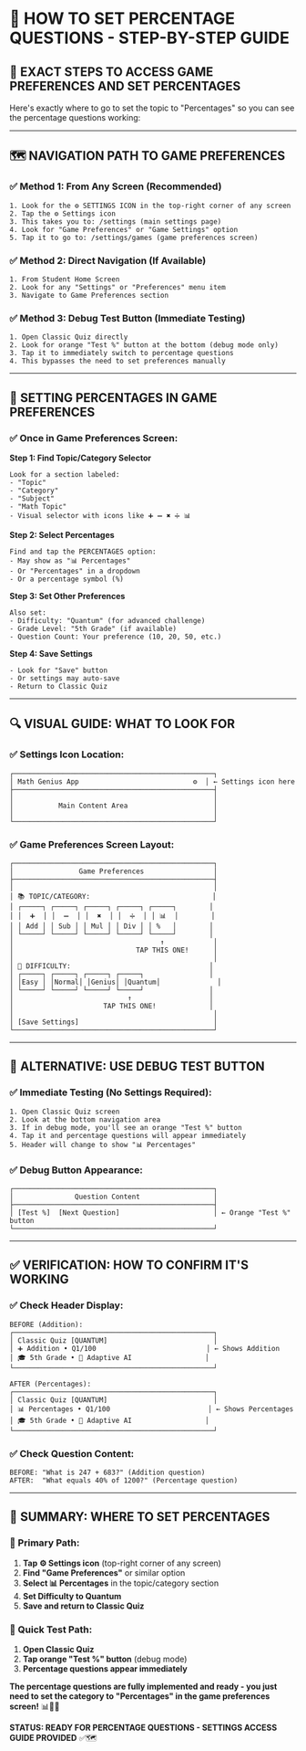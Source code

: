 # 🎯 **HOW TO SET PERCENTAGE QUESTIONS - STEP-BY-STEP GUIDE**

## 📍 **EXACT STEPS TO ACCESS GAME PREFERENCES AND SET PERCENTAGES**

Here's exactly where to go to set the topic to "Percentages" so you can see the percentage questions working:

---

## 🗺️ **NAVIGATION PATH TO GAME PREFERENCES**

### **✅ Method 1: From Any Screen (Recommended)**
```
1. Look for the ⚙️ SETTINGS ICON in the top-right corner of any screen
2. Tap the ⚙️ Settings icon
3. This takes you to: /settings (main settings page)
4. Look for "Game Preferences" or "Game Settings" option
5. Tap it to go to: /settings/games (game preferences screen)
```

### **✅ Method 2: Direct Navigation (If Available)**
```
1. From Student Home Screen
2. Look for any "Settings" or "Preferences" menu item
3. Navigate to Game Preferences section
```

### **✅ Method 3: Debug Test Button (Immediate Testing)**
```
1. Open Classic Quiz directly
2. Look for orange "Test %" button at the bottom (debug mode only)
3. Tap it to immediately switch to percentage questions
4. This bypasses the need to set preferences manually
```

---

## 🎯 **SETTING PERCENTAGES IN GAME PREFERENCES**

### **✅ Once in Game Preferences Screen:**

**Step 1: Find Topic/Category Selector**
```
Look for a section labeled:
- "Topic" 
- "Category"
- "Subject"
- "Math Topic"
- Visual selector with icons like ➕ ➖ ✖️ ➗ 📊
```

**Step 2: Select Percentages**
```
Find and tap the PERCENTAGES option:
- May show as "📊 Percentages"
- Or "Percentages" in a dropdown
- Or a percentage symbol (%)
```

**Step 3: Set Other Preferences**
```
Also set:
- Difficulty: "Quantum" (for advanced challenge)
- Grade Level: "5th Grade" (if available)
- Question Count: Your preference (10, 20, 50, etc.)
```

**Step 4: Save Settings**
```
- Look for "Save" button
- Or settings may auto-save
- Return to Classic Quiz
```

---

## 🔍 **VISUAL GUIDE: WHAT TO LOOK FOR**

### **✅ Settings Icon Location:**
```
┌─────────────────────────────────────────────────┐
│ Math Genius App                            ⚙️  │ ← Settings icon here
├─────────────────────────────────────────────────┤
│                                                 │
│           Main Content Area                     │
│                                                 │
└─────────────────────────────────────────────────┘
```

### **✅ Game Preferences Screen Layout:**
```
┌─────────────────────────────────────────────────┐
│                Game Preferences                 │
├─────────────────────────────────────────────────┤
│                                                 │
│ 📚 TOPIC/CATEGORY:                              │
│ ┌─────┐ ┌─────┐ ┌─────┐ ┌─────┐ ┌─────┐        │
│ │  ➕  │ │  ➖  │ │  ✖️  │ │  ➗  │ │ 📊  │        │
│ │ Add │ │ Sub │ │ Mul │ │ Div │ │ %   │        │
│ └─────┘ └─────┘ └─────┘ └─────┘ └─────┘        │
│                                    ↑            │
│                              TAP THIS ONE!      │
│                                                 │
│ 🎯 DIFFICULTY:                                  │
│ ┌─────┐ ┌─────┐ ┌─────┐ ┌─────┐                │
│ │Easy │ │Normal│ │Genius│ │Quantum│              │
│ └─────┘ └─────┘ └─────┘ └─────┘                │
│                            ↑                   │
│                      TAP THIS ONE!             │
│                                                 │
│ [Save Settings]                                 │
└─────────────────────────────────────────────────┘
```

---

## 🧪 **ALTERNATIVE: USE DEBUG TEST BUTTON**

### **✅ Immediate Testing (No Settings Required):**
```
1. Open Classic Quiz screen
2. Look at the bottom navigation area
3. If in debug mode, you'll see an orange "Test %" button
4. Tap it and percentage questions will appear immediately
5. Header will change to show "📊 Percentages"
```

### **✅ Debug Button Appearance:**
```
┌─────────────────────────────────────────────────┐
│               Question Content                  │
├─────────────────────────────────────────────────┤
│ [Test %]  [Next Question]                       │ ← Orange "Test %" button
└─────────────────────────────────────────────────┘
```

---

## ✅ **VERIFICATION: HOW TO CONFIRM IT'S WORKING**

### **✅ Check Header Display:**
```
BEFORE (Addition):
┌─────────────────────────────────────────────────┐
│ Classic Quiz [QUANTUM]                          │
│ ➕ Addition • Q1/100                           │ ← Shows Addition
│ 🎓 5th Grade • 🤖 Adaptive AI                  │
└─────────────────────────────────────────────────┘

AFTER (Percentages):
┌─────────────────────────────────────────────────┐
│ Classic Quiz [QUANTUM]                          │
│ 📊 Percentages • Q1/100                        │ ← Shows Percentages
│ 🎓 5th Grade • 🤖 Adaptive AI                  │
└─────────────────────────────────────────────────┘
```

### **✅ Check Question Content:**
```
BEFORE: "What is 247 + 683?" (Addition question)
AFTER:  "What equals 40% of 1200?" (Percentage question)
```

---

## 🎯 **SUMMARY: WHERE TO SET PERCENTAGES**

### **🎯 Primary Path:**
1. **Tap ⚙️ Settings icon** (top-right corner of any screen)
2. **Find "Game Preferences"** or similar option
3. **Select 📊 Percentages** in the topic/category section
4. **Set Difficulty to Quantum**
5. **Save and return to Classic Quiz**

### **🧪 Quick Test Path:**
1. **Open Classic Quiz**
2. **Tap orange "Test %" button** (debug mode)
3. **Percentage questions appear immediately**

**The percentage questions are fully implemented and ready - you just need to set the category to "Percentages" in the game preferences screen!** 📊🎯✨

**STATUS: READY FOR PERCENTAGE QUESTIONS - SETTINGS ACCESS GUIDE PROVIDED** ✅🗺️

